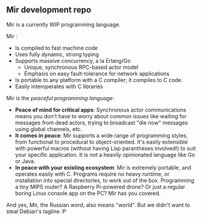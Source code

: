 ## Mir development repo

Mir is a currently WIP programming language.

Mir :

- Is compiled to fast machine code
- Uses fully dynamic, strong typing
- Supports massive concurrency, a la Erlang/Go
  - Unique, synchronous RPC-based actor model
  - Emphasis on easy fault-tolerance for network applications
- Is portable to any platform with a C compiler; it compiles to C code.
- Easily interoperates with C libraries

Mir is the *peaceful programming language*:
- **Peace of mind for critical apps**: Synchronous actor communications means you don't have to worry about common issues like waiting for messages from dead actors, trying to broadcast "die now" messages using global channels, etc. 
- **It comes in peace**: Mir supports a wide range of programming styles, from functional to procedural to object-oriented. It's easily extensible with powerful macros (without having Lisp parantheses involved!) to suit your specific application. It is *not* a heavily opinionated language like Go or Java.
- **In peace with your existing ecosystem**: Mir is extremely portable, and operates easily with C. Programs require no heavy runtime, or installation into special directories, to work out of the box. Programming a tiny MIPS router? A Raspberry Pi-powered drone? Or just a regular boring Linux console app on the PC? Mir has you covered.

And yes, Mir, the Russian word, also means "world". But we didn't want to steal Debian's tagline :P
